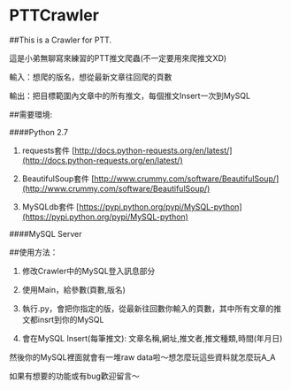 # PTTCrawler

##This is a Crawler for PTT.

這是小弟無聊寫來練習的PTT推文爬蟲(不一定要用來爬推文XD)


輸入：想爬的版名，想從最新文章往回爬的頁數


輸出：把目標範圍內文章中的所有推文，每個推文Insert一次到MySQL


##需要環境:

####Python 2.7


1. requests套件 [http://docs.python-requests.org/en/latest/](http://docs.python-requests.org/en/latest/)


2. BeautifulSoup套件 [http://www.crummy.com/software/BeautifulSoup/](http://www.crummy.com/software/BeautifulSoup/)


3. MySQLdb套件 [https://pypi.python.org/pypi/MySQL-python](https://pypi.python.org/pypi/MySQL-python)

####MySQL Server

##使用方法：

1. 修改Crawler中的MySQL登入訊息部分


2. 使用Main，給參數(頁數,版名)


3. 執行.py，會把你指定的版，從最新往回數你輸入的頁數，其中所有文章的推文都insrt到你的MySQL


4. 會在MySQL Insert(每筆推文): 文章名稱,網址,推文者,推文種類,時間(年月日)


然後你的MySQL裡面就會有一堆raw data啦～想怎麼玩這些資料就怎麼玩A_A


如果有想要的功能或有bug歡迎留言～

